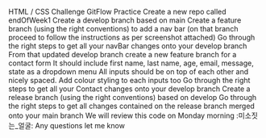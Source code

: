 HTML / CSS Challenge
GitFlow Practice
Create a new repo called endOfWeek1
Create a develop branch based on main
Create a feature branch (using the right conventions) to add a nav bar (on that branch proceed to follow the instructions as per screenshot attached)
Go through the right steps to get all your navBar changes onto your develop branch
From that updated develop branch create a new feature branch for a contact form
It should include first name, last name, age, email, message, state as a dropdown menu
All inputs should be on top of each other and nicely spaced.
Add colour styling to each inputs too
Go through the right steps to get all your Contact changes onto your develop branch
Create a release branch (using the right conventions) based on develop
Go through the right steps to get all changes contained on the release branch merged onto your main branch
We will review this code on Monday morning :미소짓는_얼굴:
Any questions let me know